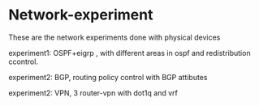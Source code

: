 # Network-experiment
These are the network experiments done with physical devices

experiment1: OSPF+eigrp , with different areas in ospf and redistribution ccontrol.

experiment2: BGP, routing policy control with BGP attibutes

experiment2: VPN, 3 router-vpn with dot1q and vrf

